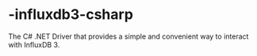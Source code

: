 # -influxdb3-csharp
The C# .NET Driver that provides a simple and convenient way to interact with InfluxDB 3.
